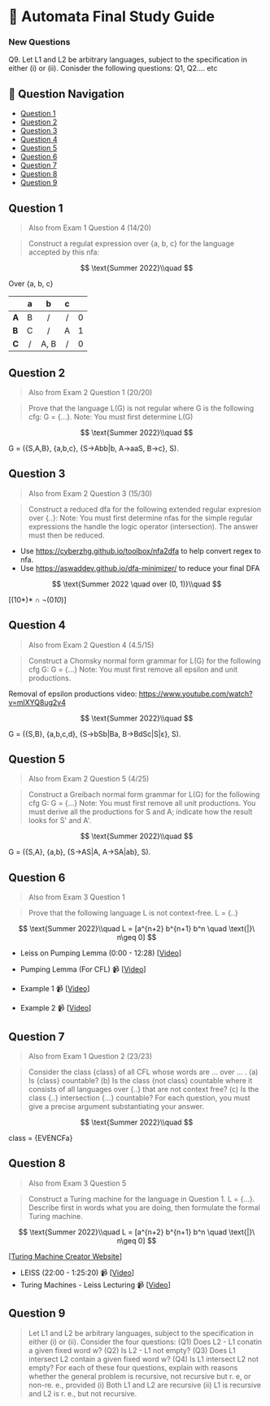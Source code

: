 # 🤖 Automata Final Study Guide

### New Questions
Q9. Let L1 and L2 be arbitrary languages, subject to the specification in either (i) or (ii). Conisder the following questions: Q1, Q2.... etc 

## 🔎 Question Navigation

- [Question 1](#question-1)
- [Question 2](#question-2)
- [Question 3](#question-3)
- [Question 4](#question-4)
- [Question 5](#question-5)
- [Question 6](#question-6)
- [Question 7](#question-7)
- [Question 8](#question-8)
- [Question 9](#question-9)

## Question 1

> Also from Exam 1 Question 4 (14/20)

> Construct a regulat expression over {a, b, c} for the language accepted by this nfa:

$$
\text{Summer 2022}\\quad
$$

Over {a, b, c}

|               | a      | b      | c      |         |
| ------------- |:------:|:------:|:------:|:-------:|
| **A**         | B      | /      | /      |    0    |
| **B**         | C      | /      | A      |    1    |
| **C**         | /      | A, B   | /      |    0    |




## Question 2

> Also from Exam 2 Question 1 (20/20)

> Prove that the language L(G) is not regular where G is the following cfg: G = {...}. Note: You must first determine L(G)

$$
\text{Summer 2022}\\quad
$$

G = ({S,A,B}, {a,b,c}, {S->Abb|b, A->aaS, B->c}, S). 

## Question 3

> Also from Exam 2 Question 3 (15/30)

> Construct a reduced dfa for the following extended regular expresion over {..}: Note: You must first determine nfas for the simple regular expressions the handle the logic operator (intersection). The answer must then be reduced.

- Use https://cyberzhg.github.io/toolbox/nfa2dfa to help convert regex to nfa.
- Use https://aswaddev.github.io/dfa-minimizer/ to reduce your final DFA

$$
\text{Summer 2022 \quad over (0, 1)}\\quad
$$

[(10*)* ∩ ¬(0*10*)]

## Question 4

> Also from Exam 2 Question 4 (4.5/15)

> Construct a Chomsky normal form grammar for L(G) for the following cfg G: G = {...} Note: You must first remove all epsilon and unit productions.

Removal of epsilon productions video: https://www.youtube.com/watch?v=mlXYQ8ug2v4

$$
\text{Summer 2022}\\quad
$$

G = ({S,B}, {a,b,c,d}, {S->bSb|Ba, B->BdSc|S|ε}, S). 

## Question 5

> Also from Exam 2 Question 5 (4/25)

> Construct a Greibach normal form grammar for L(G) for the following cfg G: G = {...} Note: You must first remove all unit productions. You must derive all the productions for S and A; indicate how the result looks for S' and A'.

$$
\text{Summer 2022}\\quad
$$

G = ({S,A}, {a,b}, {S->AS|A, A->SA|ab}, S). 

## Question 6

> Also from Exam 3 Question 1

> Prove that the following language L is not context-free. L = {..} 

$$
\text{Summer 2022}\\quad
L = [a^{n+2} b^{n+1} b^n \quad \text{|}\  n\geq 0]
$$

- Leiss on Pumping Lemma (0:00 - 12:28) [[Video](https://www.youtube.com/watch?v=VVbsZKxvLM8)]

- Pumping Lemma (For CFL) 📹 [[Video](https://www.youtube.com/watch?v=jRhqx1_KcCk)]
- Example 1 📹 [[Video](https://youtu.be/eQ0XkUk3qGk)]
- Example 2 📹 [[Video](https://youtu.be/DPs8sBcIjs8)]

## Question 7

> Also from Exam 1 Question 2 (23/23)

> Consider the class {class} of all CFL whose words are ... over ... . (a) Is {class} countable? (b) Is the class {not class} countable where it consists of all languages over {..} that are not context free? (c) Is the class {..} intersection {...} countable? For each question, you must give a precise argument substantiating your answer.

$$
\text{Summer 2022}\\quad
$$

class = {EVENCFa}

## Question 8

> Also from Exam 3 Question 5

> Construct a Turing machine for the language in Question 1. L = {...}. Describe first in words what you are doing, then formulate the formal Turing machine.

$$
\text{Summer 2022}\\quad
L = [a^{n+2} b^{n+1} b^n \quad \text{|}\  n\geq 0]
$$

[[Turing Machine Creator Website](https://turingmachine.io/)]

- LEISS (22:00 - 1:25:20) 📹 [[Video](https://www.youtube.com/watch?v=bqQ55-KM_7E)]
- Turing Machines - Leiss Lecturing 📹 [[Video](https://www.youtube.com/watch?v=bqQ55-KM_7E)]

## Question 9

> Let L1 and L2 be arbitrary languages, subject to the specification in either (i) or (ii). Consider the four questions: (Q1) Does L2 - L1 conatin a given fixed word w? (Q2) Is L2 - L1 not empty? (Q3) Does L1 intersect L2 contain a given fixed word w? (Q4) Is L1 intersect L2 not empty? For each of these four questions, explain with reasons whether the general problem is recursive, not recursive but r. e, or non-re. e., provided (i) Both L1 and L2 are recursive (ii) L1 is recursive and L2 is r. e., but not recursive.

